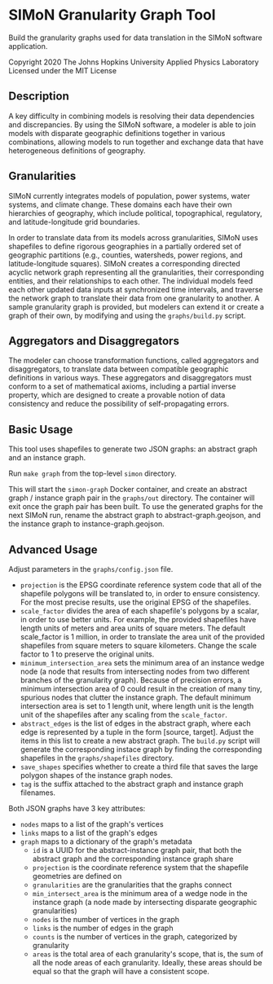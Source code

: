 # SIMoN Granularity Graph Tool

Build the granularity graphs used for data translation in the SIMoN software application.

Copyright 2020 The Johns Hopkins University Applied Physics Laboratory
Licensed under the MIT License

## Description

A key difficulty in combining models is resolving their data dependencies and discrepancies. By using the SIMoN software, a modeler is able to join models with disparate geographic definitions together in various combinations, allowing models to run together and exchange data that have heterogeneous definitions of geography.

## Granularities

SIMoN currently integrates models of population, power systems, water systems, and climate change. These domains each have their own hierarchies of geography, which include political, topographical, regulatory, and latitude-longitude grid boundaries.

In order to translate data from its models across granularities, SIMoN uses shapefiles to define rigorous geographies in a partially ordered set of geographic partitions (e.g., counties, watersheds, power regions, and latitude-longitude squares). SIMoN creates a corresponding directed acyclic network graph representing all the granularities, their corresponding entities, and their relationships to each other. The individual models feed each other updated data inputs at synchronized time intervals, and traverse the network graph to translate their data from one granularity to another. A sample granularity graph is provided, but modelers can extend it or create a graph of their own, by modifying and using the `graphs/build.py` script.

## Aggregators and Disaggregators

The modeler can choose transformation functions, called aggregators and disaggregators, to translate data between compatible geographic definitions in various ways. These aggregators and disaggregators must conform to a set of mathematical axioms, including a partial inverse property, which are designed to create a provable notion of data consistency and reduce the possibility of self-propagating errors.

## Basic Usage

This tool uses shapefiles to generate two JSON graphs: an abstract graph and an instance graph.

Run `make graph` from the top-level `simon` directory.

This will start the `simon-graph` Docker container, and create an abstract graph / instance graph pair in the `graphs/out` directory. The container will exit once the graph pair has been built. To use the generated graphs for the next SIMoN run, rename the abstract graph to abstract-graph.geojson, and the instance graph to instance-graph.geojson.

## Advanced Usage

Adjust parameters in the `graphs/config.json` file.

* `projection` is the EPSG coordinate reference system code that all of the shapefile polygons will be translated to, in order to ensure consistency. For the most precise results, use the original EPSG of the shapefiles.
* `scale_factor` divides the area of each shapefile's polygons by a scalar, in order to use better units. For example, the provided shapefiles have length units of meters and area units of square meters. The default scale_factor is 1 million, in order to translate the area unit of the provided shapefiles from square meters to square kilometers. Change the scale factor to 1 to preserve the original units.
* `minimum_intersection_area` sets the minimum area of an instance wedge node (a node that results from intersecting nodes from two different branches of the granularity graph). Because of precision errors, a minimum intersection area of 0 could result in the creation of many tiny, spurious nodes that clutter the instance graph. The default minimum intersection area is set to 1 length unit, where length unit is the length unit of the shapefiles after any scaling from the `scale_factor`.
* `abstract_edges` is the list of edges in the abstract graph, where each edge is represented by a tuple in the form [source, target]. Adjust the items in this list to create a new abstract graph. The `build.py` script will generate the corresponding instace graph by finding the corresponding shapefiles in the `graphs/shapefiles` directory.
* `save_shapes` specifies whether to create a third file that saves the large polygon shapes of the instance graph nodes.
* `tag` is the suffix attached to the abstract graph and instance graph filenames.

Both JSON graphs have 3 key attributes:
* `nodes` maps to a list of the graph's vertices
* `links` maps to a list of the graph's edges
* `graph` maps to a dictionary of the graph's metadata
    * `id` is a UUID for the abstract-instance graph pair, that both the abstract graph and the corresponding instance graph share
    * `projection` is the coordinate reference system that the shapefile geometries are defined on
    * `granularities` are the granularities that the graphs connect
    * `min_intersect_area` is the minimum area of a wedge node in the instance graph (a node made by intersecting disparate geographic granularities)
    * `nodes` is the number of vertices in the graph
    * `links` is the number of edges in the graph
    * `counts` is the number of vertices in the graph, categorized by granularity
    * `areas` is the total area of each granularity's scope, that is, the sum of all the node areas of each granularity. Ideally, these areas should be equal so that the graph will have a consistent scope.
